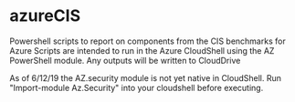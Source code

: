 # azureCIS
Powershell scripts to report on components from the CIS benchmarks for Azure
Scripts are intended to run in the Azure CloudShell using the AZ PowerShell module. Any outputs will be written to CloudDrive

As of 6/12/19 the AZ.security module is not yet native in CloudShell. Run "Import-module Az.Security" into your cloudshell before executing.
